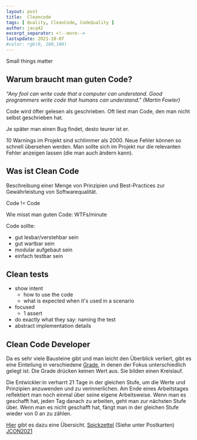 ```yaml
---
layout: post
title:  Cleancode
tags: [ Quality, CleanCode, CodeQuality ]
author: jacq42
excerpt_separator: <!--more-->
lastupdate: 2021-10-07
#color: rgb(0, 100,100)
---
```


Small things matter

<!--more-->

## Warum braucht man guten Code?

_"Any fool can write code that a computer can understand. Good programmers write code that humans can understand." (Martin Fowler)_

Code wird öfter gelesen als geschrieben. Oft liest man Code, den man nicht selbst geschrieben hat.

Je später man einen Bug findet, desto teurer ist er.

10 Warnings im Projekt sind schlimmer als 2000. Neue Fehler können so schnell übersehen werden.
Man sollte sich im Projekt nur die relevanten Fehler anzeigen lassen (die man auch ändern kann).

## Was ist Clean Code

Beschreibung einer Menge von Prinzipien und Best-Practices zur Gewährleistung von Softwarequalität.

Code != Code

Wie misst man guten Code: WTFs/minute

Code sollte:
* gut lesbar/verstehbar sein
* gut wartbar sein
* modular aufgebaut sein
* einfach testbar sein

## Clean tests

* show intent
	* how to use the code
	* what is expected when it's used in a scenario
* focused
	* 1 assert
* do exactly what they say: naming the test
* abstract implementation details		

## Clean Code Developer

Da es sehr viele Bausteine gibt und man leicht den Überblick verliert, gibt es eine Einteilung in verschiedene [Grade](https://clean-code-developer.de/die-grade/), in denen der Fokus unterschiedlich gelegt ist. Die Grade drücken keinen Wert aus. Sie bilden einen Kreislauf.

Die Entwickler:in verharrt 21 Tage in der gleichen Stufe, um die Werte und Prinzipien anzuwenden und zu verinnerlichen. Am Ende eines Arbeitstages reflektiert man noch einmal über seine eigene Arbeitsweise. Wenn man es geschafft hat, jeden Tag danach zu arbeiten, geht man zur nächsten Stufe über. Wenn man es nicht geschafft hat, fängt man in der gleichen Stufe wieder von 0 an zu zählen.

[Hier](https://generic.de/produkt/clean-code-poster/) gibt es dazu eine Übersicht.
[Spickzettel](https://clean-code-developer.de/die-initiative/stempel/) (Siehe unter Postkarten)
[JCON2021](https://www.youtube.com/c/JAVAPRO-channel)

